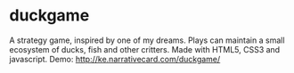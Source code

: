 # duckgame
A strategy game, inspired by one of my dreams. Plays can maintain a
small ecosystem of ducks, fish and other critters. Made with HTML5,
CSS3 and javascript.
Demo: http://ke.narrativecard.com/duckgame/
